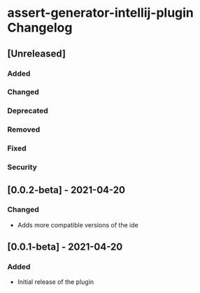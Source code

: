 <!-- Keep a Changelog guide -> https://keepachangelog.com -->

# assert-generator-intellij-plugin Changelog

## [Unreleased]
### Added

### Changed

### Deprecated

### Removed

### Fixed

### Security
## [0.0.2-beta] - 2021-04-20
### Changed
- Adds more compatible versions of the ide

## [0.0.1-beta] - 2021-04-20
### Added
- Initial release of the plugin
